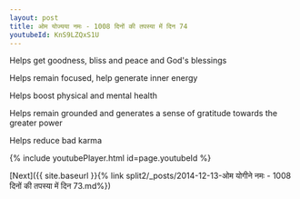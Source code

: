 ```yaml
---
layout: post
title: ओम योज्यया नमः - 1008 दिनों की तपस्या में दिन 74
youtubeId: KnS9LZQxS1U
---
```

 
 
Helps get goodness, bliss and peace and God's blessings
 
Helps remain focused, help generate inner energy 
 
Helps boost physical and mental health 
 
Helps remain grounded and generates a sense of gratitude towards the greater power 
 
Helps reduce bad karma
 
 
 
 


{% include youtubePlayer.html id=page.youtubeId %}
 
[Next]({{ site.baseurl }}{% link  split2/_posts/2014-12-13-ओम योगीने नमः - 1008 दिनों की तपस्या में दिन 73.md%})
 
